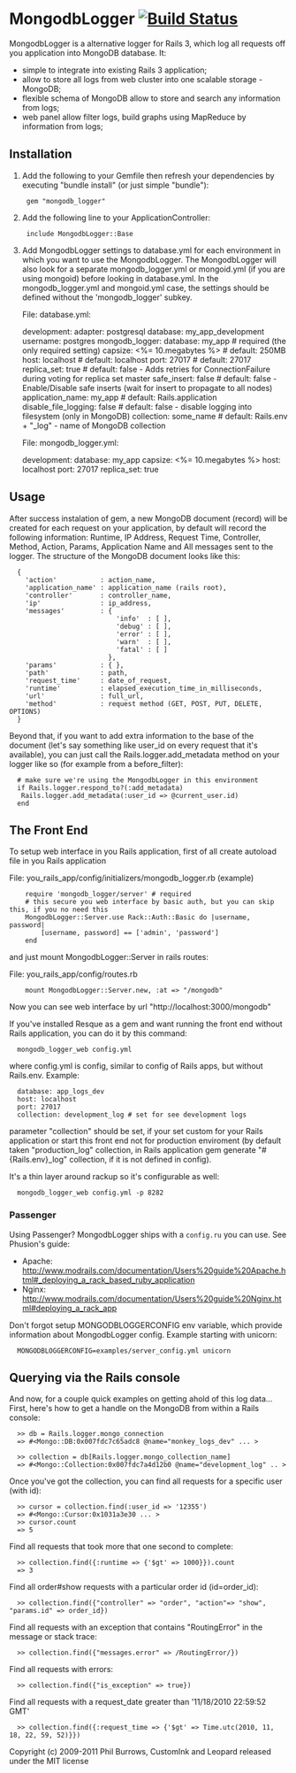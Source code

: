 # MongodbLogger [![Build Status](https://secure.travis-ci.org/le0pard/mongodb_logger.png)](http://travis-ci.org/le0pard/mongodb_logger)

MongodbLogger is a alternative logger for Rails 3, which log all requests off you application into MongoDB database. 
It:

* simple to integrate into existing Rails 3 application;
* allow to store all logs from web cluster into one scalable storage - MongoDB;
* flexible schema of MongoDB allow to store and search any information from logs;
* web panel allow filter logs, build graphs using MapReduce by information from logs;

## Installation

1. Add the following to your Gemfile then refresh your dependencies by executing "bundle install" (or just simple "bundle"):

        gem "mongodb_logger"

1. Add the following line to your ApplicationController:

        include MongodbLogger::Base

1. Add MongodbLogger settings to database.yml for each environment in which you want to use the MongodbLogger. The MongodbLogger will also
   look for a separate mongodb\_logger.yml or mongoid.yml (if you are using mongoid) before looking in database.yml.
   In the mongodb\_logger.yml and mongoid.yml case, the settings should be defined without the 'mongodb\_logger' subkey.

   File: database.yml:

     development:
       adapter: postgresql
       database: my_app_development
       username: postgres
       mongodb_logger:
         database: my_app               # required (the only required setting)
         capsize: <%= 10.megabytes %>   # default: 250MB
         host: localhost                # default: localhost
         port: 27017                    # default: 27017
         replica_set: true              # default: false - Adds retries for ConnectionFailure during voting for replica set master
         safe_insert: false             # default: false - Enable/Disable safe inserts (wait for insert to propagate to all nodes)
         application_name: my_app       # default: Rails.application
         disable_file_logging: false    # default: false - disable logging into filesystem (only in MongoDB)
         collection: some_name          # default: Rails.env + "_log" - name of MongoDB collection

   File: mongodb\_logger.yml:

     development:
       database: my_app
       capsize: <%= 10.megabytes %>
       host: localhost
       port: 27017
       replica_set: true
  
  
## Usage

  After success instalation of gem, a new MongoDB document (record) will be created for each request on your application,
  by default will record the following information: Runtime, IP Address, Request Time, Controller, Method, 
  Action, Params, Application Name and All messages sent to the logger. The structure of the MongoDB document looks like this:

      {
        'action'           : action_name,
        'application_name' : application_name (rails root),
        'controller'       : controller_name,
        'ip'               : ip_address,
        'messages'         : {
                               'info'  : [ ],
                               'debug' : [ ],
                               'error' : [ ],
                               'warn'  : [ ],
                               'fatal' : [ ]
                             },
        'params'           : { },
        'path'             : path,
        'request_time'     : date_of_request,
        'runtime'          : elapsed_execution_time_in_milliseconds,
        'url'              : full_url,
        'method'           : request method (GET, POST, PUT, DELETE, OPTIONS)
      }

  Beyond that, if you want to add extra information to the base of the document (let's say something like user\_id on every request that it's available),
  you can just call the Rails.logger.add\_metadata method on your logger like so (for example from a before\_filter):

      # make sure we're using the MongodbLogger in this environment
      if Rails.logger.respond_to?(:add_metadata)
       Rails.logger.add_metadata(:user_id => @current_user.id)
      end


## The Front End
  To setup web interface in you Rails application, first of all create autoload file in you Rails application 
   
   File: you\_rails\_app/config/initializers/mongodb\_logger.rb (example)
        
        require 'mongodb_logger/server' # required
        # this secure you web interface by basic auth, but you can skip this, if you no need this
        MongodbLogger::Server.use Rack::Auth::Basic do |username, password|
            [username, password] == ['admin', 'password']
        end
   
   and just mount MongodbLogger::Server in rails routes:
    
   File: you\_rails\_app/config/routes.rb
        
        mount MongodbLogger::Server.new, :at => "/mongodb"
        
  Now you can see web interface by url "http://localhost:3000/mongodb"
  
  If you've installed Resque as a gem and want running the front end without Rails application, you can do it by this command:
  
      mongodb_logger_web config.yml
      
  where config.yml is config, similar to config of Rails apps, but without Rails.env. Example:
      
      database: app_logs_dev
      host: localhost
      port: 27017
      collection: development_log # set for see development logs
      
  parameter "collection" should be set, if your set custom for your Rails application or start this front end not for production
  enviroment (by default taken "production\_log" collection, in Rails application gem generate "#{Rails.env}\_log" collection, 
  if it is not defined in config).
  
  It's a thin layer around rackup so it's configurable as well:
  
      mongodb_logger_web config.yml -p 8282
      
###  Passenger

  Using Passenger? MongodbLogger ships with a `config.ru` you can use. See Phusion's guide:

  * Apache: <http://www.modrails.com/documentation/Users%20guide%20Apache.html#_deploying_a_rack_based_ruby_application>
  * Nginx: <http://www.modrails.com/documentation/Users%20guide%20Nginx.html#deploying_a_rack_app>
  
  Don't forgot setup MONGODBLOGGERCONFIG env variable, which provide information about MongodbLogger config. Example starting with unicorn:
  
      MONGODBLOGGERCONFIG=examples/server_config.yml unicorn

## Querying via the Rails console

  And now, for a couple quick examples on getting ahold of this log data...
  First, here's how to get a handle on the MongoDB from within a Rails console:

      >> db = Rails.logger.mongo_connection
      => #<Mongo::DB:0x007fdc7c65adc8 @name="monkey_logs_dev" ... >

      >> collection = db[Rails.logger.mongo_collection_name]
      => #<Mongo::Collection:0x007fdc7a4d12b0 @name="development_log" .. >

  Once you've got the collection, you can find all requests for a specific user (with id):

      >> cursor = collection.find(:user_id => '12355')
      => #<Mongo::Cursor:0x1031a3e30 ... >
      >> cursor.count
      => 5

  Find all requests that took more that one second to complete:

      >> collection.find({:runtime => {'$gt' => 1000}}).count
      => 3

  Find all order#show requests with a particular order id (id=order\_id):

      >> collection.find({"controller" => "order", "action"=> "show", "params.id" => order_id})

  Find all requests with an exception that contains "RoutingError" in the message or stack trace:

      >> collection.find({"messages.error" => /RoutingError/})
      
  Find all requests with errors:

      >> collection.find({"is_exception" => true})

  Find all requests with a request\_date greater than '11/18/2010 22:59:52 GMT'

      >> collection.find({:request_time => {'$gt' => Time.utc(2010, 11, 18, 22, 59, 52)}})

      
      
Copyright (c) 2009-2011 Phil Burrows, CustomInk and Leopard released under the MIT license
